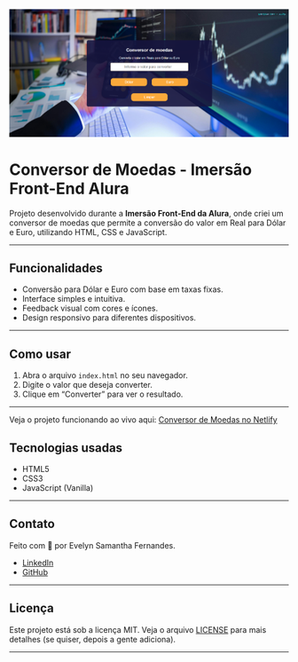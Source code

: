 ![Preview do projeto](/src/preview.png)

# Conversor de Moedas - Imersão Front-End Alura

Projeto desenvolvido durante a **Imersão Front-End da Alura**, onde criei um conversor de moedas que permite a conversão do valor em Real para Dólar e Euro, utilizando HTML, CSS e JavaScript.

---

## Funcionalidades

- Conversão para Dólar e Euro com base em taxas fixas.
- Interface simples e intuitiva.
- Feedback visual com cores e ícones.
- Design responsivo para diferentes dispositivos.

---

## Como usar

1. Abra o arquivo `index.html` no seu navegador.
2. Digite o valor que deseja converter.
3. Clique em “Converter” para ver o resultado.

---

Veja o projeto funcionando ao vivo aqui: [Conversor de Moedas no Netlify](https://conversorsimplesdemoeda.netlify.app/)

## Tecnologias usadas

- HTML5
- CSS3
- JavaScript (Vanilla)

---

## Contato

Feito com 💙 por Evelyn Samantha Fernandes.

- [LinkedIn](https://www.linkedin.com/in/evelyn-samantha-fernandes-de-souza)
- [GitHub](https://github.com/EvelynSamanthaFernandes)

---

## Licença

Este projeto está sob a licença MIT. Veja o arquivo [LICENSE](LICENSE) para mais detalhes (se quiser, depois a gente adiciona).

---
